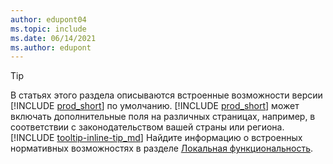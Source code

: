 ```yaml
---
author: edupont04
ms.topic: include
ms.date: 06/14/2021
ms.author: edupont
---
```

> [!TIP]
> В статьях этого раздела описываются встроенные возможности версии [!INCLUDE [prod_short](prod_short.md)] по умолчанию. [!INCLUDE [prod_short](prod_short.md)] может включать дополнительные поля на различных страницах, например, в соответствии с законодательством вашей страны или региона. [!INCLUDE [tooltip-inline-tip_md](tooltip-inline-tip_md.md)] Найдите информацию о встроенных нормативных возможностях в разделе [Локальная функциональность](../about-localization.md).